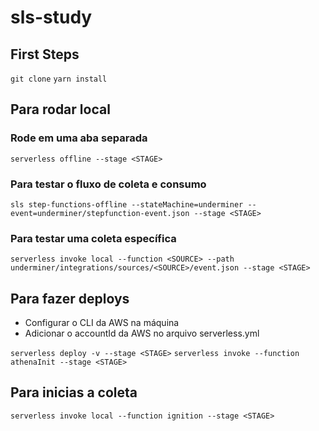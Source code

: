 # sls-study

## First Steps
`git clone`
`yarn install`

## Para rodar local

### Rode em uma aba separada
`serverless offline --stage <STAGE>`

### Para testar o fluxo de coleta e consumo
`sls step-functions-offline --stateMachine=underminer --event=underminer/stepfunction-event.json --stage <STAGE>`

### Para testar uma coleta específica
`serverless invoke local --function <SOURCE> --path underminer/integrations/sources/<SOURCE>/event.json --stage <STAGE>`

## Para fazer deploys
- Configurar o CLI da AWS na máquina
- Adicionar o accountId da AWS no arquivo serverless.yml

`serverless deploy -v --stage <STAGE>`
`serverless invoke --function athenaInit --stage <STAGE>`

## Para inicias a coleta
`serverless invoke local --function ignition --stage <STAGE>`